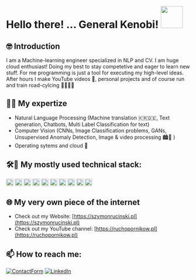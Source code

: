 # Hello there! ... General Kenobi! <img src="https://media.giphy.com/media/mz8zBbIRBpcSyorACC/giphy.gif" width="60">

## 🤓 Introduction
I am a Machine-learning engineer specialized in NLP and CV. I am huge cloud enthusiast! Doing my best to stay competetive and eager to learn new stuff. For me programming is just a tool for executing my high-level ideas. 
After hours I make YouTube videos 🎥, personal projects and of course run and train road-cylcing 🚴‍♀️🏃‍♂️

## 👨‍🔬 My expertize
- Natural Language Processing (Machine translation 🇰🇷🇩🇪, Text generation, Chatbots, Multi Label Classification for text)
- Computer Vision (CNNs, Image Classification problems, GANs, Unsupervised Anomaly Detection, Image & video processing 🏙📸 )
- Operating sytems and cloud 🐧

## 🛠🧠 My mostly used technical stack: 

<code><img height="20" src="https://img.shields.io/badge/Python-3776AB?style=for-the-badge&logo=python&logoColor=white"></code>
<code><img height="20" src="https://img.shields.io/badge/scikit--learn-%23F7931E.svg?style=for-the-badge&logo=scikit-learn&logoColor=white"></code>
<code><img height="20" src="https://img.shields.io/badge/PyTorch-%23EE4C2C.svg?style=for-the-badge&logo=PyTorch&logoColor=white"></code>
<code><img height="20" src="https://img.shields.io/badge/TensorFlow-%23FF6F00.svg?style=for-the-badge&logo=TensorFlow&logoColor=white"></code>
<code><img height="20" src="https://img.shields.io/badge/react-%2320232a.svg?style=for-the-badge&logo=react&logoColor=%2361DAFB"></code>
<code><img height="20" src="https://img.shields.io/badge/DJANGO-REST-ff1709?style=for-the-badge&logo=django&logoColor=white&color=ff1709&labelColor=gray"></code>
<code><img height="20" src="https://img.shields.io/badge/azure-%230072C6.svg?style=for-the-badge&logo=microsoftazure&logoColor=white"></code>
<code><img height="20" src="https://img.shields.io/badge/Apple-%23000000.svg?style=for-the-badge&logo=apple&logoColor=white"></code>
<code><img height="20" src="https://img.shields.io/badge/Docker-2CA5E0?style=for-the-badge&logo=docker&logoColor=white"></code>
<code><img height="20" src="https://img.shields.io/badge/shell_script-%23121011.svg?style=for-the-badge&logo=gnu-bash&logoColor=white"></code>

## 🌐 My very own piece of the internet 

- Check out my Website: [https://szymonrucinski.pl](https://szymonrucinski.pl)
- Check out my YouTube channel: [https://ruchopornikow.pl](https://ruchopornikow.pl)

## 📫 How to reach me:

<a href="https://www.szymonrucinski.pl/#contact">![ContactForm](https://img.shields.io/badge/website-D14836?style=for-the-badge&logo=About.me&logoColor=white)</a> <a href="https://www.linkedin.com/in/szymon-rucinski/">![LinkedIn](https://img.shields.io/badge/LinkedIn-0077B5?style=for-the-badge&logo=linkedin&logoColor=white)</a>
